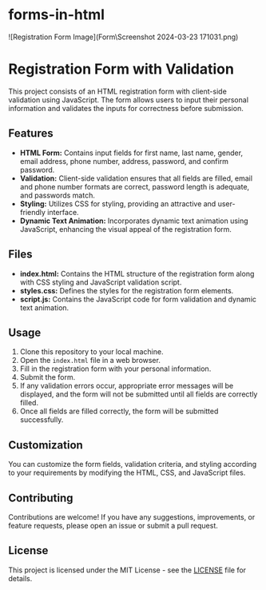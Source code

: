 # forms-in-html
![Registration Form Image](Form\Screenshot 2024-03-23 171031.png)

# Registration Form with Validation

This project consists of an HTML registration form with client-side validation using JavaScript. The form allows users to input their personal information and validates the inputs for correctness before submission.

## Features

- **HTML Form:** Contains input fields for first name, last name, gender, email address, phone number, address, password, and confirm password.
- **Validation:** Client-side validation ensures that all fields are filled, email and phone number formats are correct, password length is adequate, and passwords match.
- **Styling:** Utilizes CSS for styling, providing an attractive and user-friendly interface.
- **Dynamic Text Animation:** Incorporates dynamic text animation using JavaScript, enhancing the visual appeal of the registration form.

## Files

- **index.html:** Contains the HTML structure of the registration form along with CSS styling and JavaScript validation script.
- **styles.css:** Defines the styles for the registration form elements.
- **script.js:** Contains the JavaScript code for form validation and dynamic text animation.

## Usage

1. Clone this repository to your local machine.
2. Open the `index.html` file in a web browser.
3. Fill in the registration form with your personal information.
4. Submit the form.
5. If any validation errors occur, appropriate error messages will be displayed, and the form will not be submitted until all fields are correctly filled.
6. Once all fields are filled correctly, the form will be submitted successfully.

## Customization

You can customize the form fields, validation criteria, and styling according to your requirements by modifying the HTML, CSS, and JavaScript files.

## Contributing

Contributions are welcome! If you have any suggestions, improvements, or feature requests, please open an issue or submit a pull request.

## License

This project is licensed under the MIT License - see the [LICENSE](LICENSE) file for details.

